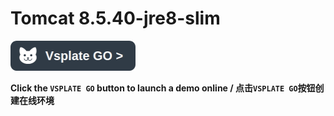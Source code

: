 # Tomcat 8.5.40-jre8-slim

<a href="https://www.vsplate.com/?docker-compose=https://github.com/vsplate/dcenvs/tomcat/8.5.40-jre8-slim"><img alt="VSPLATE GO" src="https://raw.githubusercontent.com/vsplate/images/master/vsgo_btn.png" width="200px"></a>

**Click the `VSPLATE GO` button to launch a demo online / 点击`VSPLATE GO`按钮创建在线环境**